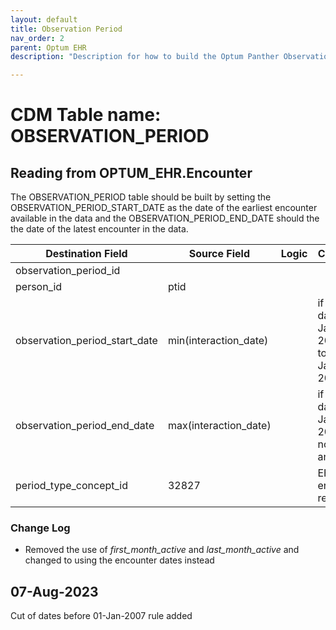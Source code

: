 ```yaml
---
layout: default
title: Observation Period
nav_order: 2
parent: Optum EHR
description: "Description for how to build the Optum Panther Observation Period table from the encounter table "

---
```


# CDM Table name: OBSERVATION_PERIOD

## Reading from OPTUM_EHR.Encounter

The OBSERVATION_PERIOD table should be built by setting the OBSERVATION_PERIOD_START_DATE as the date of the earliest encounter available in the data and the OBSERVATION_PERIOD_END_DATE should the the date of the latest encounter in the data. 


|     Destination Field    |     Source Field    |     Logic    |     Comment    |
|-|-|-|-|
|     observation_period_id    |          |          |          |
|     person_id    |     ptid    |          |          |
|     observation_period_start_date    |   min(interaction_date)    |      |  if date<01-Jan-2007, set to '01-Jan-2007'       |
|     observation_period_end_date    |     max(interaction_date)   |       |  if date<01-Jan-2007, do not create an entry        |
|     period_type_concept_id    |     32827    |          |     EHR encounter record    |

### Change Log
- Removed the use of *first_month_active* and *last_month_active* and changed to using the encounter dates instead

## 07-Aug-2023
Cut of dates before 01-Jan-2007 rule added